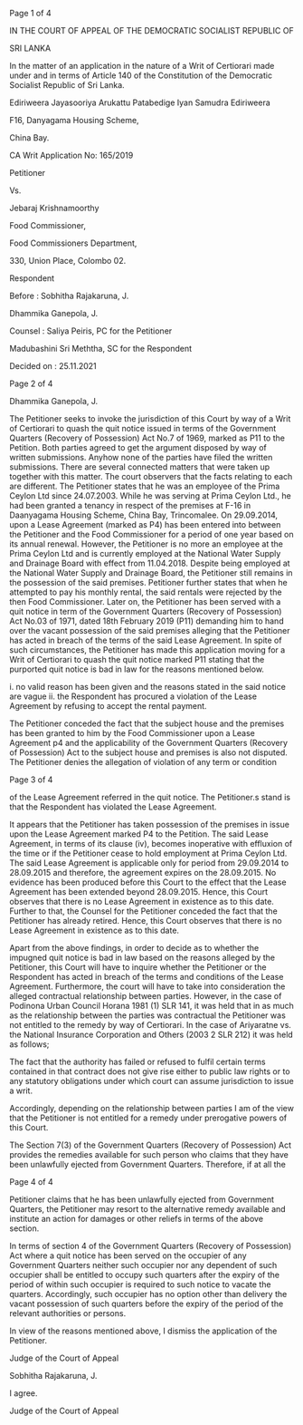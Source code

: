 Page 1 of 4

IN THE COURT OF APPEAL OF THE DEMOCRATIC SOCIALIST REPUBLIC OF

SRI LANKA

In the matter of an application in the nature of a Writ of Certiorari made under and in terms of Article 140 of the Constitution of the Democratic Socialist Republic of Sri Lanka.

Ediriweera Jayasooriya Arukattu Patabedige Iyan Samudra Ediriweera

F16, Danyagama Housing Scheme,

China Bay.

CA Writ Application No: 165/2019

Petitioner

Vs.

Jebaraj Krishnamoorthy

Food Commissioner,

Food Commissioners Department,

330, Union Place, Colombo 02.

Respondent

Before : Sobhitha Rajakaruna, J.

Dhammika Ganepola, J.

Counsel : Saliya Peiris, PC for the Petitioner

Madubashini Sri Meththa, SC for the Respondent

Decided on : 25.11.2021

Page 2 of 4

Dhammika Ganepola, J.

The Petitioner seeks to invoke the jurisdiction of this Court by way of a Writ of Certiorari to quash the quit notice issued in terms of the Government Quarters (Recovery of Possession) Act No.7 of 1969, marked as P11 to the Petition. Both parties agreed to get the argument disposed by way of written submissions. Anyhow none of the parties have filed the written submissions. There are several connected matters that were taken up together with this matter. The court observers that the facts relating to each are different. The Petitioner states that he was an employee of the Prima Ceylon Ltd since 24.07.2003. While he was serving at Prima Ceylon Ltd., he had been granted a tenancy in respect of the premises at F-16 in Daanyagama Housing Scheme, China Bay, Trincomalee. On 29.09.2014, upon a Lease Agreement (marked as P4) has been entered into between the Petitioner and the Food Commissioner for a period of one year based on its annual renewal. However, the Petitioner is no more an employee at the Prima Ceylon Ltd and is currently employed at the National Water Supply and Drainage Board with effect from 11.04.2018. Despite being employed at the National Water Supply and Drainage Board, the Petitioner still remains in the possession of the said premises. Petitioner further states that when he attempted to pay his monthly rental, the said rentals were rejected by the then Food Commissioner. Later on, the Petitioner has been served with a quit notice in term of the Government Quarters (Recovery of Possession) Act No.03 of 1971, dated 18th February 2019 (P11) demanding him to hand over the vacant possession of the said premises alleging that the Petitioner has acted in breach of the terms of the said Lease Agreement. In spite of such circumstances, the Petitioner has made this application moving for a Writ of Certiorari to quash the quit notice marked P11 stating that the purported quit notice is bad in law for the reasons mentioned below.

i. no valid reason has been given and the reasons stated in the said notice are vague ii. the Respondent has procured a violation of the Lease Agreement by refusing to accept the rental payment.

The Petitioner conceded the fact that the subject house and the premises has been granted to him by the Food Commissioner upon a Lease Agreement p4 and the applicability of the Government Quarters (Recovery of Possession) Act to the subject house and premises is also not disputed. The Petitioner denies the allegation of violation of any term or condition

Page 3 of 4

of the Lease Agreement referred in the quit notice. The Petitioner.s stand is that the Respondent has violated the Lease Agreement.

It appears that the Petitioner has taken possession of the premises in issue upon the Lease Agreement marked P4 to the Petition. The said Lease Agreement, in terms of its clause (iv), becomes inoperative with effluxion of the time or if the Petitioner cease to hold employment at Prima Ceylon Ltd. The said Lease Agreement is applicable only for period from 29.09.2014 to 28.09.2015 and therefore, the agreement expires on the 28.09.2015. No evidence has been produced before this Court to the effect that the Lease Agreement has been extended beyond 28.09.2015. Hence, this Court observes that there is no Lease Agreement in existence as to this date. Further to that, the Counsel for the Petitioner conceded the fact that the Petitioner has already retired. Hence, this Court observes that there is no Lease Agreement in existence as to this date.

Apart from the above findings, in order to decide as to whether the impugned quit notice is bad in law based on the reasons alleged by the Petitioner, this Court will have to inquire whether the Petitioner or the Respondent has acted in breach of the terms and conditions of the Lease Agreement. Furthermore, the court will have to take into consideration the alleged contractual relationship between parties. However, in the case of Podinona Urban Council Horana 1981 (1) SLR 141, it was held that in as much as the relationship between the parties was contractual the Petitioner was not entitled to the remedy by way of Certiorari. In the case of Ariyaratne vs. the National Insurance Corporation and Others (2003 2 SLR 212) it was held as follows;

The fact that the authority has failed or refused to fulfil certain terms contained in that contract does not give rise either to public law rights or to any statutory obligations under which court can assume jurisdiction to issue a writ.

Accordingly, depending on the relationship between parties I am of the view that the Petitioner is not entitled for a remedy under prerogative powers of this Court.

The Section 7(3) of the Government Quarters (Recovery of Possession) Act provides the remedies available for such person who claims that they have been unlawfully ejected from Government Quarters. Therefore, if at all the

Page 4 of 4

Petitioner claims that he has been unlawfully ejected from Government Quarters, the Petitioner may resort to the alternative remedy available and institute an action for damages or other reliefs in terms of the above section.

In terms of section 4 of the Government Quarters (Recovery of Possession) Act where a quit notice has been served on the occupier of any Government Quarters neither such occupier nor any dependent of such occupier shall be entitled to occupy such quarters after the expiry of the period of within such occupier is required to such notice to vacate the quarters. Accordingly, such occupier has no option other than delivery the vacant possession of such quarters before the expiry of the period of the relevant authorities or persons.

In view of the reasons mentioned above, I dismiss the application of the Petitioner.

Judge of the Court of Appeal

Sobhitha Rajakaruna, J.

I agree.

Judge of the Court of Appeal